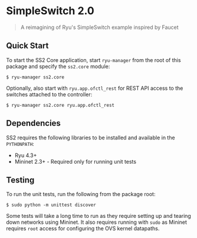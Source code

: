 # SimpleSwitch 2.0
> A reimagining of Ryu's SimpleSwitch example inspired by Faucet

## Quick Start
To start the SS2 Core application, start `ryu-manager` from the root of this
package and specify the `ss2.core` module:

    $ ryu-manager ss2.core

Optionally, also start with `ryu.app.ofctl_rest` for REST API access to the
switches attached to the controller:

    $ ryu-manager ss2.core ryu.app.ofctl_rest

## Dependencies
SS2 requires the following libraries to be installed and available in the
`PYTHONPATH`:

 - Ryu 4.3+
 - Mininet 2.3+ - Required only for running unit tests

## Testing
To run the unit tests, run the following from the package root:

    $ sudo python -m unittest discover

Some tests will take a long time to run as they require setting up and tearing
down networks using Mininet. It also requires running with `sudo` as Mininet
requires `root` access for configuring the OVS kernel datapaths.
